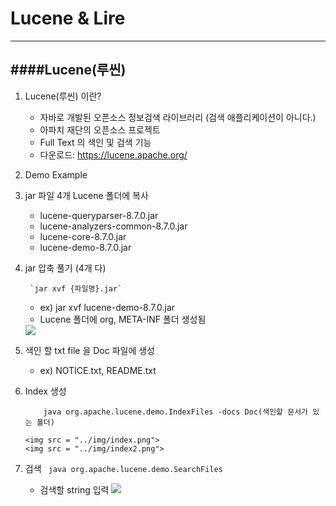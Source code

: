 # **Lucene & Lire**
---
####Lucene(루씬)
---

 1. Lucene(루씬) 이란?
	  - 자바로 개발된 오픈소스 정보검색 라이브러리 (검색 애플리케이션이 아니다.)
	  - 아파치 재단의 오픈소스 프로젝트
	  - Full Text 의 색인 및 검색 기능
	  - 다운로드: https://lucene.apache.org/
      
 2.  Demo Example
1. jar 파일 4개 Lucene 폴더에 복사
	- lucene-queryparser-8.7.0.jar
	- lucene-analyzers-common-8.7.0.jar
	- lucene-core-8.7.0.jar
    - lucene-demo-8.7.0.jar

2. jar 압축 풀기 (4개 다)

		`jar xvf {파일명}.jar`
	
    - ex) jar xvf lucene-demo-8.7.0.jar
    - Lucene 폴더에 org, META-INF 폴더 생성됨
    <img src = "../img/jar.png">
    

3. 색인 할 txt file 을 Doc 파일에 생성
	- ex) NOTICE.txt, README.txt
	
4.  Index 생성
	
		    java org.apache.lucene.demo.IndexFiles -docs Doc(색인할 문서가 있는 폴더)

		<img src = "../img/index.png">
		<img src = "../img/index2.png">
		

5.  검색
	     ` java org.apache.lucene.demo.SearchFiles`
    - 검색할 string 입력
		 <img src = "../img/search.png">
 
 